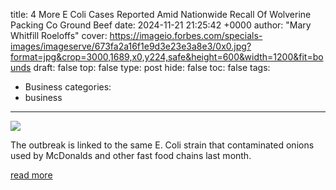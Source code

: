 title: 4 More E Coli Cases Reported Amid Nationwide Recall Of Wolverine Packing Co Ground Beef
date: 2024-11-21 21:25:42 +0000
author: "Mary Whitfill Roeloffs"
cover: https://imageio.forbes.com/specials-images/imageserve/673fa2a16f1e9d3e23e3a8e3/0x0.jpg?format=jpg&crop=3000,1689,x0,y224,safe&height=600&width=1200&fit=bounds
draft: false
top: false
type: post
hide: false
toc: false
tags:
  - Business
categories:
  - business
---

![](https://imageio.forbes.com/specials-images/imageserve/673fa2a16f1e9d3e23e3a8e3/0x0.jpg?format=jpg&crop=3000,1689,x0,y224,safe&height=600&width=1200&fit=bounds)

The outbreak is linked to the same E. Coli strain that contaminated onions used by McDonalds and other fast food chains last month.

[read more](https://www.forbes.com/sites/maryroeloffs/2024/11/21/4-more-e-coli-cases-reported-amid-nationwide-recall-of-wolverine-packing-co-ground-beef/)
